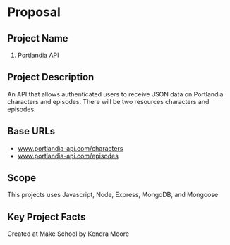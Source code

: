 # Proposal

## Project Name

1.  Portlandia API

## Project Description

An API that allows authenticated users to receive JSON data on Portlandia characters and episodes. There will be two resources characters and episodes.

## Base URLs

-   www.portlandia-api.com/characters
-   www.portlandia-api.com/episodes

## Scope

This projects uses Javascript, Node, Express, MongoDB, and Mongoose

## Key Project Facts

Created at Make School by Kendra Moore
